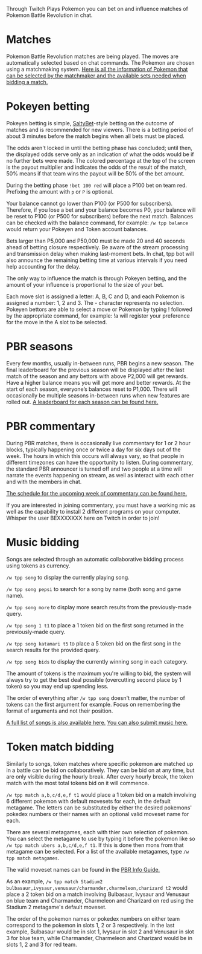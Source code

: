 Through Twitch Plays Pokemon you can bet on and influence matches of Pokemon Battle Revolution in chat.


# Matches

Pokemon Battle Revolution matches are being played. The moves are automatically selected based on chat commands. The Pokemon are chosen using a matchmaking system. [Here is all the information of Pokemon that can be selected by the matchmaker and the available sets needed when bidding a match.](https://docs.google.com/spreadsheets/d/1tLIOaxOXgi0zRWlskkAhgyVfUivdrMaYmSIcM0dFVW8/edit#gid=1411011312)


# Pokeyen betting

Pokeyen betting is simple, [SaltyBet](http://twitch.tv/saltybet)-style betting on the outcome of matches and is recommended for new viewers. There is a betting period of about 3 minutes before the match begins when all bets must be placed.

The odds aren't locked in until the betting phase has concluded; until then, the displayed odds serve only as an indication of what the odds would be if no further bets were made. The colored percentage at the top of the screen is the payout multiplier and indicates the odds of the result of the match, 50% means if that team wins the payout will be 50% of the bet amount.

During the betting phase `!bet 100 red` will place a P100 bet on team red. Prefixing the amount with `p` or `P` is optional.

Your balance cannot go lower than P100 (or P500 for subscribers). Therefore, if you lose a bet and your balance becomes P0, your balance will be reset to P100 (or P500 for subscribers) before the next match. Balances can be checked with the balance command, for example: `/w tpp balance` would return your Pokeyen and Token account balances.

Bets larger than P5,000 and P50,000 must be made 20 and 40 seconds ahead of betting closure respectively. Be aware of the stream processing and transmission delay when making last-moment bets. In chat, tpp bot will also announce the remaining betting time at various intervals if you need help accounting for the delay.

The only way to influence the match is through Pokeyen betting, and the amount of your influence is proportional to the size of your bet.

Each move slot is assigned a letter: A, B, C and D, and each Pokemon is assigned a number: 1, 2 and 3. The - character represents no selection. Pokeyen bettors are able to select a move or Pokemon by typing ! followed by the appropriate command, for example: !a will register your preference for the move in the A slot to be selected.

# PBR seasons

Every few months, usually in-between runs, PBR begins a new season. The final leaderboard for the previous season will be displayed after the last match of the season and any bettors with above P2,000 will get rewards. Have a higher balance means you will get more and better rewards. At the start of each season, everyone’s balances reset to P1,000. There will occasionally be multiple seasons in-between runs when new features are rolled out. [A leaderboard for each season can be found here.](https://twitchplayspokemon.tv/leaderboard)

# PBR commentary

During PBR matches, there is occasionally live commentary for 1 or 2 hour blocks, typically happening once or twice a day for six days out of the week. The hours in which this occurs will always vary, so that people in different timezones can have the opportunity to listen. During commentary, the standard PBR announcer is turned off and two people at a time will narrate the events happening on stream, as well as interact with each other and with the members in chat.

[The schedule for the upcoming week of commentary can be found here.](https://calendar.google.com/calendar/embed?src=h2nm0ai4thia6i1hgjop81ahlc%40group.calendar.google.com)

If you are interested in joining commentary, you must have a working mic as well as the capability to install 2 different programs on your computer. Whisper the user BEXXXXXXX here on Twitch in order to join!

# Music bidding

Songs are selected through an automatic collaborative bidding process using tokens as currency.

`/w tpp song` to display the currently playing song.

`/w tpp song pepsi` to search for a song by name (both song and game name).

`/w tpp song more` to display more search results from the previously-made query.

`/w tpp song 1 t1` to place a 1 token bid on the first song returned in the previously-made query.

`/w tpp song katamari t5` to place a 5 token bid on the first song in the search results for the provided query.

`/w tpp song bids` to display the currently winning song in each category.

The amount of tokens is the maximum you're willing to bid, the system will always try to get the best deal possible (overcutting second place by 1 token) so you may end up spending less.

The order of everything after `/w tpp song` doesn't matter, the number of tokens can the first argument for example. Focus on remembering the format of arguments and not their position.

[A full list of songs is also available here.](https://twitchplaysleaderboard.info/pbr/songs/) [You can also submit music here.](https://twitchplayspokemon.tv/music_submission_form)

# Token match bidding

Similarly to songs, token matches where specific pokemon are matched up in a battle can be bid on collaboratively. They can be bid on at any time, but are only visible during the hourly break. After every hourly break, the token match with the most total tokens bid on it will commence.

`/w tpp match a,b,c/d,e,f t1` would place a 1 token bid on a match involving 6 different pokemon with default movesets for each, in the default metagame. The letters can be substituted by either the desired pokemons' pokedex numbers or their names with an optional valid moveset name for each.

There are several metagames, each with thier own selection of pokemon. You can select the metagame to use by typing it before the pokemon like so `/w tpp match ubers a,b,c/d,e,f t1`. If this is done then mons from that metagame can be selected. For a list of the available metagames, type `/w tpp match metagames`.

The valid moveset names can be found in the [PBR Info Guide.](https://docs.google.com/spreadsheets/d/1tLIOaxOXgi0zRWlskkAhgyVfUivdrMaYmSIcM0dFVW8/edit#gid=1127521972)

As an example, `/w tpp match Stadium2 bulbasaur,ivysaur,venusaur/charmander,charmeleon,charizard t2` would place a 2 token bid on a match involving Bulbasaur, Ivysaur and Venusaur on blue team and Charmander, Charmeleon and Charizard on red using the Stadium 2 metagame's default moveset.

The order of the pokemon names or pokedex numbers on either team correspond to the pokemon in slots 1, 2 or 3 respectively. In the last example, Bulbasaur would be in slot 1, Ivysaur in slot 2 and Venusaur in slot 3 for blue team, while Charmander, Charmeleon and Charizard would be in slots 1, 2 and 3 for red team.